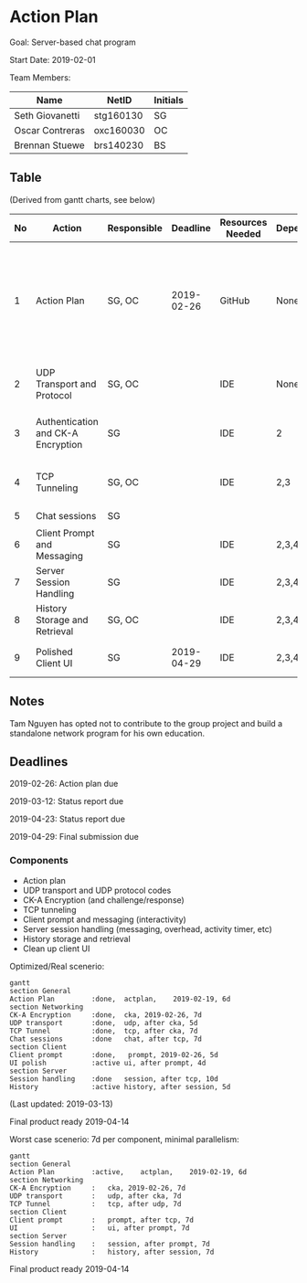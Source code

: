 # Action Plan

Goal: Server-based chat program

Start Date: 2019-02-01

Team Members:

| Name            | NetID     | Initials |
| --------------- | --------- | -------- |
| Seth Giovanetti | stg160130 | SG       |
| Oscar Contreras | oxc160030 | OC       |
| Brennan Stuewe  | brs140230 | BS       |

## Table

(Derived from gantt charts, see below)

| No   | Action                             | Responsible            | Deadline   | Resources Needed | Dependencies | Result                                                  | Completed | Issues                                                       |
| ---- | ---------------------------------- | ---------------------- | ---------- | ---------------- | ------------ | ------------------------------------------------------- | --------- | ------------------------------------------------------------ |
| 1    | Action Plan                        | SG, OC                 | 2019-02-26 | GitHub           | None         | Get idea of how tasks will be divided                   | :ballot_box_with_check: | Most of team is less experienced in Python - members will need to use resources to become familiar. |
| 2    | UDP Transport and Protocol         | SG, OC             |            | IDE              | None         | Messages for login / initiation of connections done     | :ballot_box_with_check: |                                                              |
| 3    | Authentication and CK-A Encryption | SG             |            | IDE              | 2            | Clients can be authenticated; messages can be encrypted | :ballot_box_with_check: |                                                              |
| 4    | TCP Tunneling                      | SG, OC |            | IDE              | 2,3          | Ready to implement client-client messaging              | :ballot_box_with_check: |                                                              |
| 5    | Chat sessions                      | SG                     |            |                  |              |                                                         | :ballot_box_with_check: |                                                              |
| 6    | Client Prompt and Messaging        | SG                     |            | IDE              | 2,3,4        | Chat between clients can be performed                   | :ballot_box_with_check: |                                                              |
| 7    | Server Session Handling            | SG                     |            | IDE              | 2,3,4,5      | Functional chat in place                                | :ballot_box_with_check: |                                                              |
| 8    | History Storage and Retrieval      | SG, OC                 |            | IDE              | 2,3,4,5,6    | Chat history retrievable by clients                 |:ballot_box_with_check:     |                                                              |
| 9    | Polished Client UI                 | SG                     | 2019-04-29           | IDE              | 2,3,4,5,6,7  | Implementation of chat program done                     |           |                                                              |
## Notes

Tam Nguyen has opted not to contribute to the group project and build a standalone network program for his own education.

## Deadlines

2019-02-26: Action plan due

2019-03-12: Status report due

2019-04-23: Status report due

2019-04-29: Final submission due

### Components

- Action plan
- UDP transport and UDP protocol codes
- CK-A Encryption (and challenge/response)
- TCP tunneling
- Client prompt and messaging (interactivity)
- Server session handling (messaging, overhead, activity timer, etc)
- History storage and retrieval
- Clean up client UI


Optimized/Real scenerio:

```mermaid
gantt
section General
Action Plan			:done,	actplan,	2019-02-19,	6d
section Networking
CK-A Encryption		:done,	cka, 2019-02-26, 7d
UDP transport		:done,	udp, after cka, 5d
TCP Tunnel			:done,	tcp, after cka, 7d
Chat sessions		:done	chat, after tcp, 7d
section Client
Client prompt		:done,   prompt, 2019-02-26, 5d
UI polish			:active	ui, after prompt, 4d
section Server
Session handling	:done	session, after tcp, 10d
History				:active	history, after session,	5d
```

(Last updated: 2019-03-13)

Final product ready 2019-04-14



Worst case scenerio: 7d per component, minimal parallelism:

```mermaid
gantt
section General
Action Plan			:active,	actplan,	2019-02-19,	6d
section Networking
CK-A Encryption		:	cka, 2019-02-26, 7d
UDP transport		:	udp, after cka, 7d
TCP Tunnel			:	tcp, after udp, 7d
section Client
Client prompt		:   prompt, after tcp, 7d
UI					:	ui, after prompt, 7d
section Server
Session handling	:	session, after prompt, 7d
History				:	history, after session,	7d
```

Final product ready 2019-04-14

